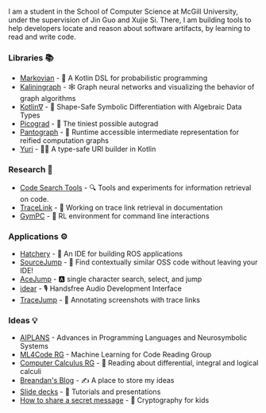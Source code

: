 I am a student in the School of Computer Science at McGill University, under the supervision of Jin Guo and Xujie Si. There, I am building tools to help developers locate and reason about software artifacts, by learning to read and write code.

### Libraries :books:

- [Markovian](https://github.com/breandan/markovian) - :game_die: A Kotlin DSL for probabilistic programming
- [Kaliningraph](https://github.com/breandan/kaliningraph) - :spider_web: Graph neural networks and visualizing the behavior of graph algorithms
- [Kotlin∇](https://github.com/breandan/kotlingrad) - 🧩 Shape-Safe Symbolic Differentiation with Algebraic Data Types
- [Picograd](https://github.com/breandan/picograd) - 🦠 The tiniest possible autograd
- [Pantograph](https://github.com/breandan/pantograph) - :triangular_ruler: Runtime accessible intermediate representation for reified computation graphs
- [Yuri](https://github.com/breandan/yuri) - :man_astronaut: A type-safe URI builder in Kotlin

### Research :microscope:

- [Code Search Tools](https://github.com/breandan/gym-fs) - :mag: Tools and experiments for information retrieval on code.
- [TraceLink](https://github.com/breandan/tracelink/blob/master/latex/comp762/sample-authordraft.pdf) - :link: Working on trace link retrieval in documentation
- [GymPC](https://github.com/breandan/gym-pc) - :shell: RL environment for command line interactions

### Applications :gear:

- [Hatchery](https://github.com/duckietown/hatchery) - :hatching_chick: An IDE for building ROS applications
- [SourceJump](https://github.com/acejump/SourceJump) - :card_index: Find contextually similar OSS code without leaving your IDE!
- [AceJump](https://github.com/acejump/AceJump) - :a: single character search, select, and jump
- [idear](https://github.com/breandan/idear) - :studio_microphone: Handsfree Audio Development Interface
- [TraceJump](https://github.com/acejump/tracejump) - :camera_flash: Annotating screenshots with trace links

### Ideas :bulb:

- [AIPLANS](https://aiplans.github.io) - Advances in Programming Languages and Neurosymbolic Systems
- [ML4Code RG](https://ml4code-mtl.github.io/) - Machine Learning for Code Reading Group
- [Computer Calculus RG](https://compcalc.github.io) - 🧮 Reading about differential, integral and logical calculi
- [Breandan's Blog](https://breandan.github.io) - :writing_hand: A place to store my ideas
- [Slide decks](https://speakerdeck.com/breandan/) - :loudspeaker: Tutorials and presentations
- [How to share a secret message](https://github.com/breandan/crypto-koans) - :lock_with_ink_pen: Cryptography for kids
